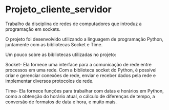 # Projeto_cliente_servidor
Trabalho da disciplina de redes de computadores que introduz a programação em sockets.

O projeto foi desenvolvido utilizando a linguagem de programação Python, juntamente com as bibliotecas Socket e Time.

Um pouco sobre as bibliotecas utilizadas no projeto:
  
  Socket- Ela fornece uma interface para a comunicação de rede entre processos em uma rede. Com a biblioteca socket do Python, é possível criar e gerenciar conexões de rede, enviar e receber dados pela rede e implementar diversos protocolos de rede. 
  
  Time- Ela fornece funções para trabalhar com datas e horários em Python, como a obtenção do horário atual, o cálculo de diferenças de tempo, a conversão de formatos de data e hora, e muito mais.

